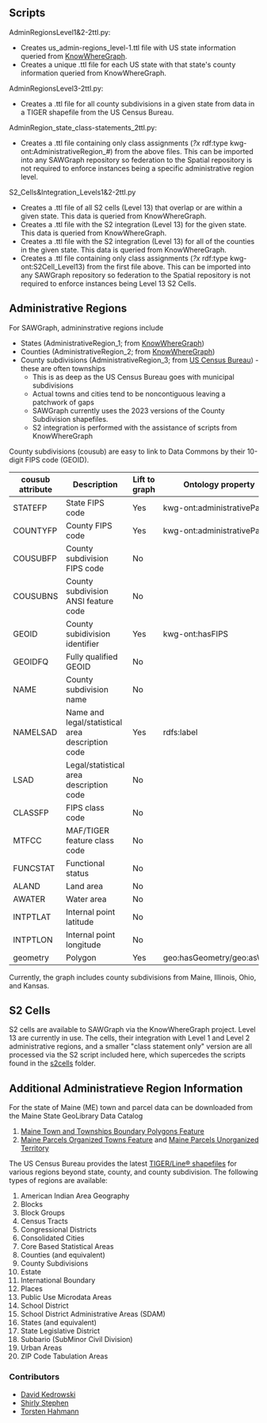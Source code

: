 ## Scripts
AdminRegionsLevel1&2-2ttl.py:
* Creates us_admin-regions_level-1.ttl file with US state information queried from [KnowWhereGraph](https://stko-kwg.geog.ucsb.edu/graphdb/sparql).
* Creates a unique .ttl file for each US state with that state's county information queried from KnowWhereGraph.

AdminRegionsLevel3-2ttl.py:
* Creates a .ttl file for all county subdivisions in a given state from data in a TIGER shapefile from the US Census Bureau.

AdminRegion_state_class-statements_2ttl.py:
* Creates a .ttl file containing only class assignments (*?x* rdf:type kwg-ont:AdministrativeRegion_*#*) from the above files. This can be imported into any SAWGraph repository so federation to the Spatial repository is not required to enforce instances being a specific administrative region level.

S2_Cells&Integration_Levels1&2-2ttl.py
* Creates a .ttl file of all S2 cells (Level 13) that overlap or are within a given state. This data is queried from KnowWhereGraph.
* Creates a .ttl file with the S2 integration (Level 13) for the given state. This data is queried from KnowWhereGraph.
* Creates a .ttl file with the S2 integration (Level 13) for all of the counties in the given state. This data is queried from KnowWhereGraph.
* Creates a .ttl file containing only class assignments (*?x* rdf:type kwg-ont:S2Cell_Level13) from the first file above. This can be imported into any SAWGraph repository so federation to the Spatial repository is not required to enforce instances being Level 13 S2 Cells.

## Administrative Regions
For SAWGraph, admininstrative regions include
* States (AdministrativeRegion_1; from [KnowWhereGraph](https://www.knowwheregraph.org/))
* Counties (AdministrativeRegion_2; from [KnowWhereGraph](https://www.knowwheregraph.org/))
* County subdivisions (AdministrativeRegion_3; from [US Census Bureau](https://www.census.gov/cgi-bin/geo/shapefiles/index.php)) - these are often townships
  * This is as deep as the US Census Bureau goes with municipal subdivisions
  * Actual towns and cities tend to be noncontiguous leaving a patchwork of gaps
  * SAWGraph currently uses the 2023 versions of the County Subdivision shapefiles.
  * S2 integration is performed with the assistance of scripts from KnowWhereGraph

County subdivisions (cousub) are easy to link to Data Commons by their 10-digit FIPS code (GEOID).

| cousub attribute | Description | Lift to graph | Ontology property |
| --- | --- | --- |--- |
| STATEFP | State FIPS code | Yes | kwg-ont:administrativePartOf |
| COUNTYFP | County FIPS code | Yes | kwg-ont:administrativePartOf |
| COUSUBFP | County subdivision FIPS code | No |  |
| COUSUBNS | County subdivision ANSI feature code | No |  |
| GEOID | County subidivision identifier | Yes | kwg-ont:hasFIPS |
| GEOIDFQ | Fully qualified GEOID | No |  |
| NAME | County subdivision name | No |  |
| NAMELSAD | Name and legal/statistical area description code | Yes | rdfs:label |
| LSAD | Legal/statistical area description code | No |  |
| CLASSFP | FIPS class code | No |  |
| MTFCC | MAF/TIGER feature class code | No |  |
| FUNCSTAT | Functional status | No |  |
| ALAND | Land area | No |  |
| AWATER | Water area | No |  |
| INTPTLAT | Internal point latitude | No |  |
| INTPTLON | Internal point longitude | No |  |
| geometry | Polygon | Yes | geo:hasGeometry/geo:asWKT |

Currently, the graph includes county subdivisions from Maine, Illinois, Ohio, and Kansas.

## S2 Cells
S2 cells are available to SAWGraph via the KnowWhereGraph project. Level 13 are currently in use. The cells, their integration with Level 1 and Level 2 administrative regions, and a smaller "class statement only" version are all processed via the S2 script included here, which supercedes the scripts found in the [s2cells](/datasets/s2cells) folder.

## Additional Administratieve Region Information
For the state of Maine (ME) town and parcel data can be downloaded from the Maine State GeoLibrary Data Catalog
  1. [Maine Town and Townships Boundary Polygons Feature](https://maine.hub.arcgis.com/datasets/maine::maine-town-and-townships-boundary-polygons-feature-1/explore?showTable=true)
  2. [Maine Parcels Organized Towns Feature](https://maine.hub.arcgis.com/maps/maine::maine-parcels-organized-towns-feature/about) and [Maine Parcels Unorganized Territory](https://maine.hub.arcgis.com/datasets/868097d1a133446f8ffae242929a25dd/explore)

The US Census Bureau provides the latest [TIGER/Line® shapefiles](https://www.census.gov/cgi-bin/geo/shapefiles/index.php) for various regions beyond state, county, and county subdivision.
The following types of regions are available:
  1. American Indian Area Geography
  2. Blocks
  3. Block Groups
  4. Census Tracts
  5. Congressional Districts
  6. Consolidated Cities
  7. Core Based Statistical Areas
  8. Counties (and equivalent)
  9. County Subdivisions
  10. Estate
  11. International Boundary
  12. Places
  13. Public Use Microdata Areas
  14. School District
  15. School District Administrative Areas (SDAM)
  16. States (and equivalent)
  17. State Legislative District
  18. Subbario (SubMinor Civil Division)
  19. Urban Areas
  20. ZIP Code Tabulation Areas

### Contributors
* [David Kedrowski](https://github.com/dkedrowski)
* [Shirly Stephen](https://github.com/shirlysteph)
* [Torsten Hahmann](https://github.com/thahmann)
